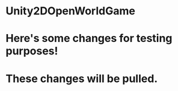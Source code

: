 # Unity2DOpenWorldGame

# Here's some changes for testing purposes!

# These changes will be pulled.

